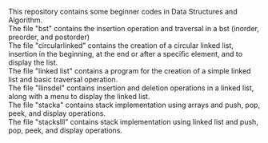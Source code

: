 This repository contains some beginner codes in Data Structures and Algorithm. <br>
The file "bst" contains the insertion operation and traversal in a bst (inorder, preorder, and postorder)<br>
The file "circularlinked" contains the creation of a circular linked list, insertion in the beginning, at the end or after a specific element, and to display the list.<br>
The file "linked list" contains a program for the creation of a simple linked list and basic traversal operation.<br>
The file "llinsdel" contains insertion and deletion operations in a linked list, along with a menu to display the linked list.<br>
The file "stacka" contains stack implementation using arrays and push, pop, peek, and display operations.<br>
The file "stackslll" contains stack implementation using linked list and push, pop, peek, and display operations.
